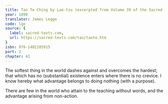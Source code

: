```yaml
---
title: Tao Te Ching by Lao-tzu (excerpted from Volume 39 of the Sacred Books of the East.)
year: 1890
translator: James Legge
code: lge
source: {
  label: sacred-texts.com,
  url: https://sacred-texts.com/tao/taote.htm
}
isbn: 978-1402185915
part: 2
chapter: 41
---
```

The softest thing in the world dashes against and overcomes the hardest; that which has no (substantial) existence enters where there is no crevice. I know hereby what advantage belongs to doing nothing (with a purpose). 

There are few in the world who attain to the teaching without words, and the advantage arising from non-action.